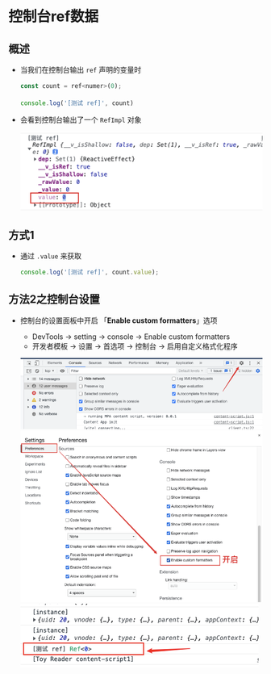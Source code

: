 # 控制台ref数据

## 概述

+ 当我们在控制台输出 `ref` 声明的变量时

  ```js
  const count = ref<numer>(0);

  console.log('[测试 ref]', count)
  ```

+ 会看到控制台输出了一个 `RefImpl` 对象

  ![RefImpl](image/RefImpl.png)

## 方式1

+ 通过 `.value` 来获取

  ```js
  console.log('[测试 ref]', count.value);
  ```

## 方法2之控制台设置

+ 控制台的设置面板中开启 「**Enable custom formatters**」选项

  + DevTools -> setting -> console -> Enable custom formatters
  + 开发者模板 -> 设置 -> 首选项 -> 控制台 -> 启用自定义格式化程序

  ![设置1](image/设置1.png)
  ![设置2](image/设置2.png)
  ![查看](image/查看.png)
